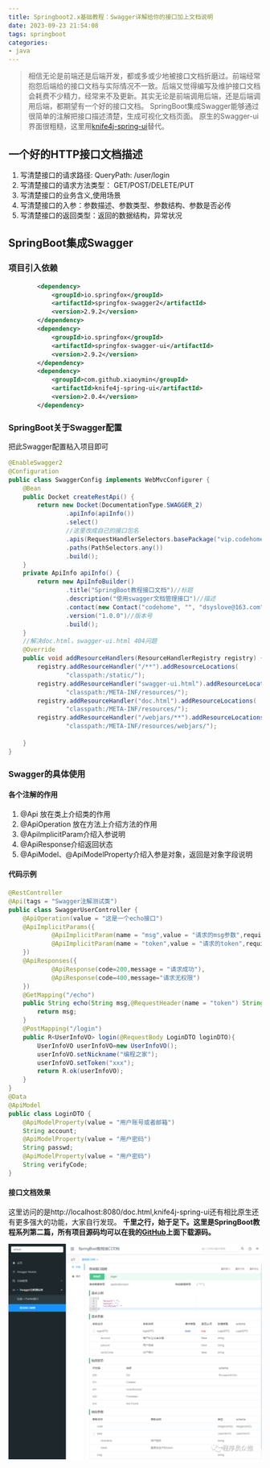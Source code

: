 ```yaml
---
title: Springboot2.x基础教程：Swagger详解给你的接口加上文档说明
date: 2023-09-23 21:54:08
tags: springboot
categories: 
- java
---
```

> 相信无论是前端还是后端开发，都或多或少地被接口文档折磨过。前端经常抱怨后端给的接口文档与实际情况不一致。后端又觉得编写及维护接口文档会耗费不少精力，经常来不及更新。其实无论是前端调用后端，还是后端调用后端，都期望有一个好的接口文档。
> SpringBoot集成Swagger能够通过很简单的注解把接口描述清楚，生成可视化文档页面。
> 原生的Swagger-ui界面很粗糙，这里用[knife4j-spring-ui](https://doc.xiaominfo.com/knife4j/ "knife4j-spring-ui")替代。

## 一个好的HTTP接口文档描述

1. 写清楚接口的请求路径:  QueryPath: /user/login
2. 写清楚接口的请求方法类型： GET/POST/DELETE/PUT
3. 写清楚接口的业务含义,使用场景
4. 写清楚接口的入参：参数描述、参数类型、参数结构、参数是否必传
5. 写清楚接口的返回类型：返回的数据结构，异常状况

## SpringBoot集成Swagger

### 项目引入依赖

```xml
        <dependency>
            <groupId>io.springfox</groupId>
            <artifactId>springfox-swagger2</artifactId>
            <version>2.9.2</version>
        </dependency>
        <dependency>
            <groupId>io.springfox</groupId>
            <artifactId>springfox-swagger-ui</artifactId>
            <version>2.9.2</version>
        </dependency>
        <dependency>
            <groupId>com.github.xiaoymin</groupId>
            <artifactId>knife4j-spring-ui</artifactId>
            <version>2.0.4</version>
        </dependency>
```

### SpringBoot关于Swagger配置

把此Swagger配置粘入项目即可

```java
@EnableSwagger2
@Configuration
public class SwaggerConfig implements WebMvcConfigurer {
    @Bean
    public Docket createRestApi() {
        return new Docket(DocumentationType.SWAGGER_2)
                .apiInfo(apiInfo())
                .select()
                //这里改成自己的接口包名
                .apis(RequestHandlerSelectors.basePackage("vip.codehome.springboot.tutorials.controller"))
                .paths(PathSelectors.any())
                .build();
    }
    private ApiInfo apiInfo() {
        return new ApiInfoBuilder()
                .title("SpringBoot教程接口文档")//标题
                .description("使用swagger文档管理接口")//描述
                .contact(new Contact("codehome", "", "dsyslove@163.com"))//作者信息
                .version("1.0.0")//版本号
                .build();
    }
    //解决doc.html，swagger-ui.html 404问题
    @Override
    public void addResourceHandlers(ResourceHandlerRegistry registry) {
        registry.addResourceHandler("/**").addResourceLocations(
                "classpath:/static/");
        registry.addResourceHandler("swagger-ui.html").addResourceLocations(
                "classpath:/META-INF/resources/");
        registry.addResourceHandler("doc.html").addResourceLocations(
                "classpath:/META-INF/resources/");
        registry.addResourceHandler("/webjars/**").addResourceLocations(
                "classpath:/META-INF/resources/webjars/");

    }
}
```

### Swagger的具体使用

#### 各个注解的作用

1. @Api 放在类上介绍类的作用
2. @ApiOperation 放在方法上介绍方法的作用
3. @ApiImplicitParam介绍入参说明
4. @ApiResponse介绍返回状态
5. @ApiModel、@ApiModelProperty介绍入参是对象，返回是对象字段说明

#### 代码示例

```java
@RestController
@Api(tags = "Swagger注解测试类")
public class SwaggerUserController {
    @ApiOperation(value = "这是一个echo接口")
    @ApiImplicitParams({
            @ApiImplicitParam(name = "msg",value = "请求的msg参数",required = true,paramType = "query"),
            @ApiImplicitParam(name = "token",value = "请求的token",required = false,paramType ="header" )
    })
    @ApiResponses({
            @ApiResponse(code=200,message = "请求成功"),
            @ApiResponse(code=400,message="请求无权限")
    })
    @GetMapping("/echo")
    public String echo(String msg,@RequestHeader(name = "token") String token){
        return msg;
    }
    @PostMapping("/login")
    public R<UserInfoVO> login(@RequestBody LoginDTO loginDTO){
        UserInfoVO userInfoVO=new UserInfoVO();
        userInfoVO.setNickname("编程之家");
        userInfoVO.setToken("xxx");
        return R.ok(userInfoVO);
    }
}
@Data
@ApiModel
public class LoginDTO {
    @ApiModelProperty(value = "用户账号或者邮箱")
    String account;
    @ApiModelProperty(value = "用户密码")
    String passwd;
    @ApiModelProperty(value = "用户密码")
    String verifyCode;
}
```

#### 接口文档效果

这里访问的是http://localhost:8080/doc.html,knife4j-spring-ui还有相比原生还有更多强大的功能，大家自行发现。
**千里之行，始于足下。这里是SpringBoot教程系列第二篇，所有项目源码均可以在我的[GitHub](https://github.com/mytianya/springboot-tutorials "GitHub")上面下载源码。**

![swagger-ui](/img/swagger-ui.png)